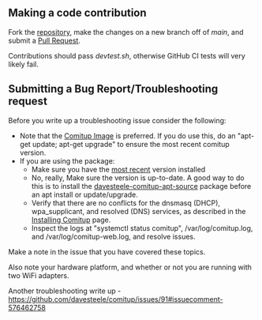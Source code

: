 
## Making a code contribution

Fork the [repository](https://github.com/davesteele/comitup), make the changes on a new branch off of _main_, and submit a [Pull Request](https://github.com/davesteele/comitup/pulls).

Contributions should pass _devtest.sh_, otherwise GitHub CI tests will very likely fail.

## Submitting a Bug Report/Troubleshooting request

Before you write up a troubleshooting issue consider the following:

* Note that the [Comitup Image](https://davesteele.github.io/comitup/) is preferred. If you do use this, do an "apt-get update; apt-get upgrade" to ensure the most recent comitup version.
* If you are using the package:
  * Make sure you have the [most recent](https://davesteele.github.io/comitup/archive.html) version installed
  * No, really, Make sure the version is up-to-date. A good way to do this is to install the [davesteele-comitup-apt-source](https://davesteele.github.io/comitup/archive.html) package before an apt install or update/upgrade.
  * Verify that there are no conflicts for the dnsmasq (DHCP), wpa\_supplicant, and resolved (DNS) services, as described in the [Installing Comitup](https://github.com/davesteele/comitup/wiki/Installing-Comitup) page.
  * Inspect the logs at "systemctl status comitup", /var/log/comitup.log, and /var/log/comitup-web.log, and resolve issues.

Make a note in the issue that you have covered these topics.

Also note your hardware platform, and whether or not you are running with two WiFi adapters.

Another troubleshooting write up - https://github.com/davesteele/comitup/issues/91#issuecomment-576462758
